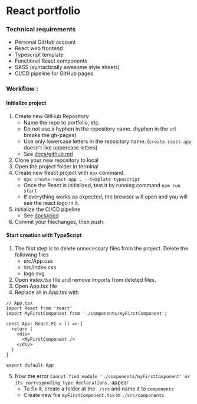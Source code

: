 <h1>React portfolio</h1>
<h3>Technical requirements</h3>

* Personal GitHub account
* React web frontend
* Typescript template
* Functional React components
* SASS (syntactically awesome style sheets)
* CI/CD pipeline for GitHub pages

<h3>Workflow :</h3>

<h4>Initialize project</h4>

1. Create new GitHub Repository
    * Name the repo to portfolio, etc.
    * Do not use a hyphen in the repository name. (hyphen in the url breaks the gh-pages)
    * Use only lowercase letters in the repository name. (```create-react-app``` doesn't like uppercase letters)
    * See [docs/github.md](https://github.com/JoniRinta-Kahila/portfolioproject/blob/main/docs/github.md)
3. Clone your new repository to local
4. Open the project folder in terminal
5. Create new React project with ```npx``` command.
    * ```npx create-react-app . --template typescript```
    * Once the React is initialized, test it by running command ```npm run start```
    * If everything works as expected, the browser will open and you will see the react logo in it.
6. initialize the CI/CD pipeline
   * See [docs/cicd](https://github.com/JoniRinta-Kahila/portfolioproject/blob/main/docs/cicd.md)
7. Commit your filechanges, then push.

<h4>Start creation with TypeScript</h4>

1. The first step is to delete unnecessary files from the project. Delete the following files
      * src/App.css
      * src/index.css
      * logo.svg
2. Open index.tsx file and remove imports from deleted files.
3. Open App.tsx file
4. Replace all in App.tsx with
```tsx
// App.tsx
import React from 'react'
import MyFirstComponent from './components/myFirstComponent';

const App: React.FC = () => {
  return (
    <div>
      <MyFirstComponent />
    </div>
  )
}

export default App
```
5. Now the error ```Cannot find module './components/myFirstComponent' or its corresponding type declarations.``` appear
      * To fix it, create a folder at the ```./src``` and name it to ```components```
      * Create new file ```myFirstComponent.tsx``` in ```./src/components```


